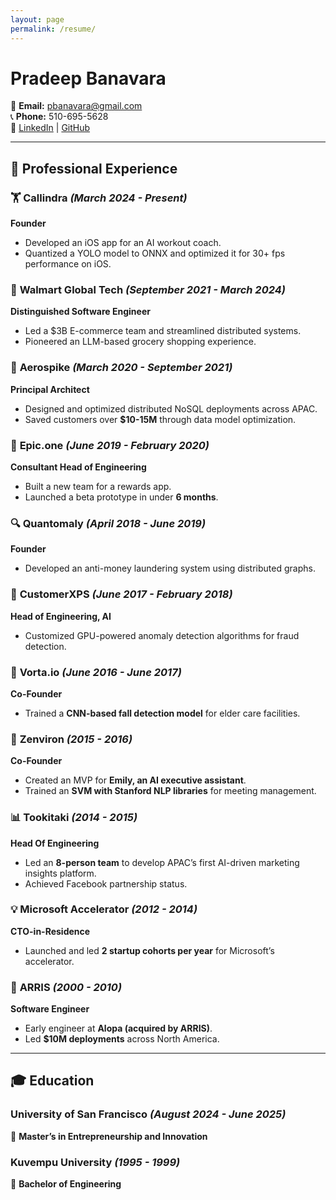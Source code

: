```yaml
---
layout: page
permalink: /resume/
---
```

# Pradeep Banavara  

📧 **Email:** [pbanavara@gmail.com](mailto:pbanavara@gmail.com)  
📞 **Phone:** 510-695-5628  
🔗 [LinkedIn](https://linkedin.com/in/pbanavara) | [GitHub](https://github.com/pbanavara)  

---

## 🚀 **Professional Experience**  

### 🏋 **Callindra** *(March 2024 - Present)*  
**Founder**  
- Developed an iOS app for an AI workout coach.  
- Quantized a YOLO model to ONNX and optimized it for 30+ fps performance on iOS.  

### 🛒 **Walmart Global Tech** *(September 2021 - March 2024)*  
**Distinguished Software Engineer**  
- Led a $3B E-commerce team and streamlined distributed systems.  
- Pioneered an LLM-based grocery shopping experience.  

### 🏢 **Aerospike** *(March 2020 - September 2021)*  
**Principal Architect**  
- Designed and optimized distributed NoSQL deployments across APAC.  
- Saved customers over **$10-15M** through data model optimization.  

### 🎁 **Epic.one** *(June 2019 - February 2020)*  
**Consultant Head of Engineering**  
- Built a new team for a rewards app.  
- Launched a beta prototype in under **6 months**.  

### 🔍 **Quantomaly** *(April 2018 - June 2019)*  
**Founder**  
- Developed an anti-money laundering system using distributed graphs.  

### 🔎 **CustomerXPS** *(June 2017 - February 2018)*  
**Head of Engineering, AI**  
- Customized GPU-powered anomaly detection algorithms for fraud detection.  

### 🤖 **Vorta.io** *(June 2016 - June 2017)*  
**Co-Founder**  
- Trained a **CNN-based fall detection model** for elder care facilities.  

### 🤝 **Zenviron** *(2015 - 2016)*  
**Co-Founder**  
- Created an MVP for **Emily, an AI executive assistant**.  
- Trained an **SVM with Stanford NLP libraries** for meeting management.  

### 📊 **Tookitaki** *(2014 - 2015)*  
**Head Of Engineering**  
- Led an **8-person team** to develop APAC’s first AI-driven marketing insights platform.  
- Achieved Facebook partnership status.  

### 💡 **Microsoft Accelerator** *(2012 - 2014)*  
**CTO-in-Residence**  
- Launched and led **2 startup cohorts per year** for Microsoft’s accelerator.  

### 💾 **ARRIS** *(2000 - 2010)*  
**Software Engineer**  
- Early engineer at **Alopa (acquired by ARRIS)**.  
- Led **$10M deployments** across North America.  

---

## 🎓 **Education**  

### **University of San Francisco** *(August 2024 - June 2025)*  
📖 **Master’s in Entrepreneurship and Innovation**  

### **Kuvempu University** *(1995 - 1999)*  
📖 **Bachelor of Engineering**  

